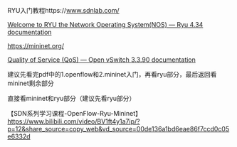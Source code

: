 

RYU入门教程https://www.sdnlab.com/

[Welcome to RYU the Network Operating System(NOS) &mdash; Ryu 4.34 documentation](https://ryu.readthedocs.io/en/latest/)

https://mininet.org/

[Quality of Service (QoS) &#8212; Open vSwitch 3.3.90 documentation](https://docs.openvswitch.org/en/latest/faq/qos/)



建议先看完pdf中的1.openflow和2.mininet入门，再看ryu部分，最后返回看mininet剩余部分



直接看mininet和ryu部分（建议先看ryu部分）

【SDN系列学习课程-OpenFlow-Ryu-Mininet】 https://www.bilibili.com/video/BV1ft4y1a7ip/?p=12&share_source=copy_web&vd_source=00de136a1bd6eae86f7ccd0c05e6332d


